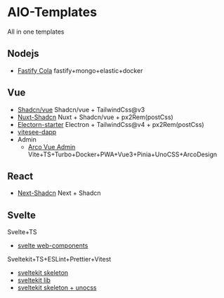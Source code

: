 # AIO-Templates

All in one templates

## Nodejs

- [Fastify Cola](./fastify-cola/) fastify+mongo+elastic+docker

## Vue

- [Shadcn/vue](./vue/v-shadcn-tw@v3/) Shadcn/vue + TailwindCss@v3
- [Nuxt-Shadcn](./vue/nuxt-shadcn/) Nuxt + Shadcn/vue + px2Rem(postCss)
- [Electorn-starter](./vue/v-electron-tw@v4/) Electron + TailwindCss@v4 + px2Rem(postCss)
- [vitesee-dapp](https://github.com/Mulander-J/vitesee-dapp)
- Admin
  - [Arco Vue Admin](./vue/v-acro-admin) Vite+TS+Turbo+Docker+PWA+Vue3+Pinia+UnoCSS+ArcoDesign

## React

- [Next-Shadcn](./react/next-shadcn/) Next + Shadcn

## Svelte

Svelte+TS

- [svelte web-components](./svelte-web-components/)

Sveltekit+TS+ESLint+Prettier+Vitest

- [sveltekit skeleton](./sveltekit-skeleton/)
- [sveltekit lib](./sveltekit-lib/)
- [sveltekit skeleton + unocss](./sveltekit-skeleton+uno/)
